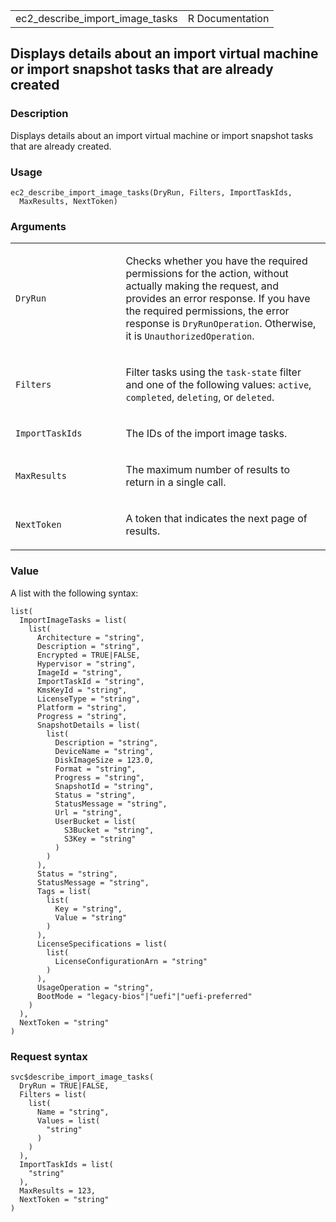 <table style="width: 100%;">
<tbody>
<tr class="odd">
<td>ec2_describe_import_image_tasks</td>
<td style="text-align: right;">R Documentation</td>
</tr>
</tbody>
</table>

## Displays details about an import virtual machine or import snapshot tasks that are already created

### Description

Displays details about an import virtual machine or import snapshot
tasks that are already created.

### Usage

    ec2_describe_import_image_tasks(DryRun, Filters, ImportTaskIds,
      MaxResults, NextToken)

### Arguments

<table>
<colgroup>
<col style="width: 35%" />
<col style="width: 65%" />
</colgroup>
<tbody>
<tr class="odd">
<td><code
id="ec2_describe_import_image_tasks_:_DryRun">DryRun</code></td>
<td><p>Checks whether you have the required permissions for the action,
without actually making the request, and provides an error response. If
you have the required permissions, the error response is
<code>DryRunOperation</code>. Otherwise, it is
<code>UnauthorizedOperation</code>.</p></td>
</tr>
<tr class="even">
<td><code
id="ec2_describe_import_image_tasks_:_Filters">Filters</code></td>
<td><p>Filter tasks using the <code>task-state</code> filter and one of
the following values: <code>active</code>, <code>completed</code>,
<code>deleting</code>, or <code>deleted</code>.</p></td>
</tr>
<tr class="odd">
<td><code
id="ec2_describe_import_image_tasks_:_ImportTaskIds">ImportTaskIds</code></td>
<td><p>The IDs of the import image tasks.</p></td>
</tr>
<tr class="even">
<td><code
id="ec2_describe_import_image_tasks_:_MaxResults">MaxResults</code></td>
<td><p>The maximum number of results to return in a single
call.</p></td>
</tr>
<tr class="odd">
<td><code
id="ec2_describe_import_image_tasks_:_NextToken">NextToken</code></td>
<td><p>A token that indicates the next page of results.</p></td>
</tr>
</tbody>
</table>

### Value

A list with the following syntax:

    list(
      ImportImageTasks = list(
        list(
          Architecture = "string",
          Description = "string",
          Encrypted = TRUE|FALSE,
          Hypervisor = "string",
          ImageId = "string",
          ImportTaskId = "string",
          KmsKeyId = "string",
          LicenseType = "string",
          Platform = "string",
          Progress = "string",
          SnapshotDetails = list(
            list(
              Description = "string",
              DeviceName = "string",
              DiskImageSize = 123.0,
              Format = "string",
              Progress = "string",
              SnapshotId = "string",
              Status = "string",
              StatusMessage = "string",
              Url = "string",
              UserBucket = list(
                S3Bucket = "string",
                S3Key = "string"
              )
            )
          ),
          Status = "string",
          StatusMessage = "string",
          Tags = list(
            list(
              Key = "string",
              Value = "string"
            )
          ),
          LicenseSpecifications = list(
            list(
              LicenseConfigurationArn = "string"
            )
          ),
          UsageOperation = "string",
          BootMode = "legacy-bios"|"uefi"|"uefi-preferred"
        )
      ),
      NextToken = "string"
    )

### Request syntax

    svc$describe_import_image_tasks(
      DryRun = TRUE|FALSE,
      Filters = list(
        list(
          Name = "string",
          Values = list(
            "string"
          )
        )
      ),
      ImportTaskIds = list(
        "string"
      ),
      MaxResults = 123,
      NextToken = "string"
    )
